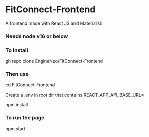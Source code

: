 # FitConnect-Frontend
A frontend made with React JS and Material UI

### Needs node v16 or below

### To Install
gh repo clone EngineNeo/FitConnect-Frontend

### Then use
cd FitConnect-Frontend

Create a .env in root dir that contains REACT_APP_API_BASE_URL=

npm install

### To run the page
npm start